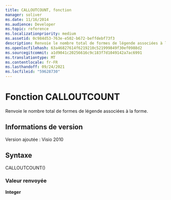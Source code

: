 ```yaml
---
title: CALLOUTCOUNT, fonction
manager: soliver
ms.date: 11/16/2014
ms.audience: Developer
ms.topic: reference
ms.localizationpriority: medium
ms.assetid: 0c984d53-763e-e502-b672-beffdebf73f3
description: Renvoie le nombre total de formes de légende associées à la forme.
ms.openlocfilehash: 63a46827614f6219210c521999849f30ef0988d2
ms.sourcegitcommit: a1d9041c20256616c9c183f7d1049142a7ac6991
ms.translationtype: MT
ms.contentlocale: fr-FR
ms.lasthandoff: 09/24/2021
ms.locfileid: "59628730"
---
```

# <a name="calloutcount-function"></a>Fonction CALLOUTCOUNT

Renvoie le nombre total de formes de légende associées à la forme.
  
## <a name="version-information"></a>Informations de version

Version ajoutée : Visio 2010
 
  
## <a name="syntax"></a>Syntaxe

CALLOUTCOUNT()
  
### <a name="return-value"></a>Valeur renvoyée

 **Integer**
  

